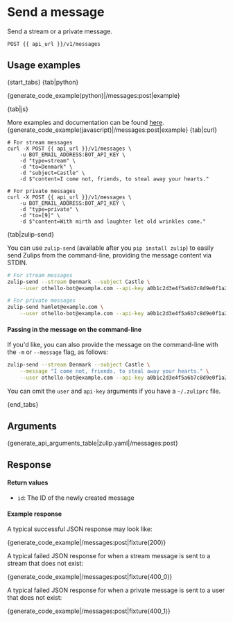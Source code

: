 # Send a message

Send a stream or a private message.

`POST {{ api_url }}/v1/messages`

## Usage examples

{start_tabs}
{tab|python}

{generate_code_example(python)|/messages:post|example}

{tab|js}

More examples and documentation can be found [here](https://github.com/zulip/zulip-js).
{generate_code_example(javascript)|/messages:post|example}
{tab|curl}

``` curl
# For stream messages
curl -X POST {{ api_url }}/v1/messages \
    -u BOT_EMAIL_ADDRESS:BOT_API_KEY \
    -d "type=stream" \
    -d "to=Denmark" \
    -d "subject=Castle" \
    -d $"content=I come not, friends, to steal away your hearts."

# For private messages
curl -X POST {{ api_url }}/v1/messages \
    -u BOT_EMAIL_ADDRESS:BOT_API_KEY \
    -d "type=private" \
    -d "to=[9]" \
    -d $"content=With mirth and laughter let old wrinkles come."
```

{tab|zulip-send}

You can use `zulip-send`
(available after you `pip install zulip`) to easily send Zulips from
the command-line, providing the message content via STDIN.

```bash
# For stream messages
zulip-send --stream Denmark --subject Castle \
    --user othello-bot@example.com --api-key a0b1c2d3e4f5a6b7c8d9e0f1a2b3c4d5

# For private messages
zulip-send hamlet@example.com \
    --user othello-bot@example.com --api-key a0b1c2d3e4f5a6b7c8d9e0f1a2b3c4d5
```

#### Passing in the message on the command-line

If you'd like, you can also provide the message on the command-line with the
`-m` or `--message` flag, as follows:


```bash
zulip-send --stream Denmark --subject Castle \
    --message "I come not, friends, to steal away your hearts." \
    --user othello-bot@example.com --api-key a0b1c2d3e4f5a6b7c8d9e0f1a2b3c4d5
```

You can omit the `user` and `api-key` arguments if you have a `~/.zuliprc`
file.

{end_tabs}

## Arguments

{generate_api_arguments_table|zulip.yaml|/messages:post}

## Response

#### Return values

* `id`: The ID of the newly created message

#### Example response
A typical successful JSON response may look like:

{generate_code_example|/messages:post|fixture(200)}

A typical failed JSON response for when a stream message is sent to a stream
that does not exist:

{generate_code_example|/messages:post|fixture(400_0)}

A typical failed JSON response for when a private message is sent to a user
that does not exist:

{generate_code_example|/messages:post|fixture(400_1)}
